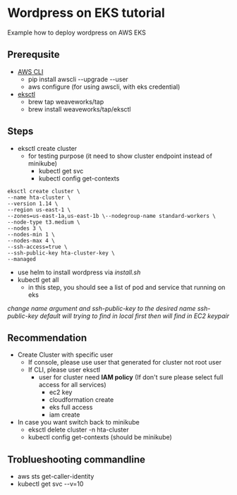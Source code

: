 # Wordpress on EKS tutorial

Example how to deploy wordpress on AWS EKS

## Prerequsite

- [AWS CLI](https://pypi.org/project/awscli/)
  - pip install awscli --upgrade --user
  - aws configure (for using awscli, with eks credential)
- [eksctl](https://github.com/weaveworks/eksctl)
  - brew tap weaveworks/tap
  - brew install weaveworks/tap/eksctl

## Steps

- eksctl create cluster
    - for testing purpose (it need to show cluster endpoint instead of minikube)
      - kubectl get svc
      - kubectl config get-contexts

```
eksctl create cluster \
--name hta-cluster \
--version 1.14 \
--region us-east-1 \
--zones=us-east-1a,us-east-1b \--nodegroup-name standard-workers \
--node-type t3.medium \
--nodes 3 \
--nodes-min 1 \
--nodes-max 4 \
--ssh-access=true \
--ssh-public-key hta-cluster-key \
--managed
```

- use helm to install wordpress via *install.sh*
- kubectl get all
  - in this step, you should see a list of pod and service that running on eks

*change name argument and ssh-public-key to the desired name*
*ssh-public-key default will trying to find in local first then will find in EC2 keypair*

## Recommendation

- Create Cluster with specific user
  - If console, please use user that generated for cluster not root user
  - If CLI, please user eksctl
    - user for cluster need **IAM policy** (If don't sure please select full access for all services)
      - ec2 key
      - cloudformation create
      - eks full access
      - iam create
- In case you want switch back to minikube
  - eksctl delete cluster -n hta-cluster
  - kubectl config get-contexts (should be minikube)

## Troblueshooting commandline

- aws sts get-caller-identity
- kubectl get svc --v=10
  